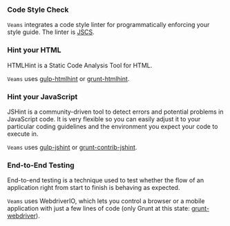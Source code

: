 ### Code Style Check 

`Veams` integrates a code style linter for programmatically enforcing your style guide. The linter is [JSCS](https://www.npmjs.com/package/jscs).

### Hint your HTML

HTMLHint is a Static Code Analysis Tool for HTML. 

`Veams` uses [gulp-htmlhint](https://www.npmjs.com/package/gulp-htmlhint) or [grunt-htmlhint](https://github.com/yaniswang/grunt-htmlhint).

### Hint your JavaScript

JSHint is a community-driven tool to detect errors and potential problems in JavaScript code. It is very flexible so you can easily adjust it to your particular coding guidelines and the environment you expect your code to execute in. 

`Veams` uses [gulp-jshint](https://www.npmjs.com/package/gulp-jshint) or [grunt-contrib-jshint](https://github.com/gruntjs/grunt-contrib-jshint).

### End-to-End Testing

End-to-end testing is a technique used to test whether the flow of an application right from start to finish is behaving as expected. 

`Veams` uses WebdriverIO, which lets you control a browser or a mobile application with just a few lines of code (only Grunt at this state: [grunt-webdriver](https://github.com/webdriverio/grunt-webdriver)).